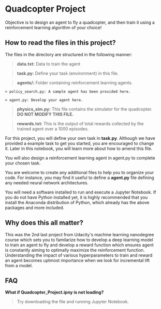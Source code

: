 # Quadcopter Project

Objective is to design an agent to fly a quadcopter, and then train it using a reinforcement learning algorithm of your choice!

## How to read the files in this project?

The files in the directory are structured in the following manner:

> **data.txt:** Data to train the agent

> **task.py:** Define your task (environment) in this file.

> **agents/:** Folder containing reinforcement learning agents.

	> policy_search.py: A sample agent has been provided here.	

	> agent.py: Develop your agent here.

> **physics_sim.py:** This file contains the simulator for the quadcopter. **DO NOT MODIFY THIS FILE.**

> **rewards.txt:** This is the output of total rewards collected by the trained agent over a 1000 episodes.


For this project, you will define your own task in **task.py**. Although we have provided a example task to get you started, you are encouraged to change it. Later in this notebook, you will learn more about how to amend this file.

You will also design a reinforcement learning agent in agent.py to complete your chosen task.

You are welcome to create any additional files to help you to organize your code. For instance, you may find it useful to define a **agent.py** file defining any needed neural network architectures.

You will need a software installed to run and execute a Jupyter Notebook. If you do not have Python installed yet, it is highly recommended that you install the Anaconda distribution of Python, which already has the above packages and more included. 

## **Why does this all matter?**

This was the 2nd last project from Udacity's machine learning nanodegree course which sets you to familarize how to develop a deep learning model to train an agent to fly and develop a reward function which ensures agent is constantly aiming to optimally maximize the reinforcement function. Understanding the impact of various hyperparameters to train and reward an agent becomes uptmost importance when we look for incremental lift from a model.


## FAQ

**What if Quadcopter_Project.ipny is not loading?**
> Try downloading the file and running Jupyter Notebook.

